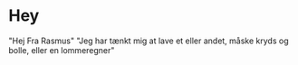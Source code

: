 # Hey
"Hej Fra Rasmus"
"Jeg har tænkt mig at lave et eller andet, måske kryds og bolle, eller en lommeregner"
